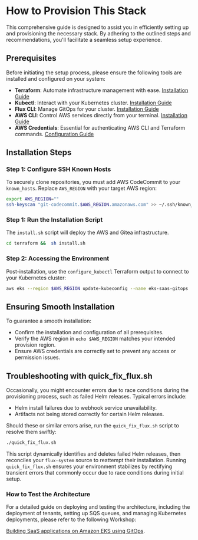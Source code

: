 # How to Provision This Stack

This comprehensive guide is designed to assist you in efficiently setting up and provisioning the necessary stack. By adhering to the outlined steps and recommendations, you'll facilitate a seamless setup experience.

## Prerequisites

Before initiating the setup process, please ensure the following tools are installed and configured on your system:

- **Terraform**: Automate infrastructure management with ease. [Installation Guide](https://learn.hashicorp.com/tutorials/terraform/install-cli)
- **Kubectl**: Interact with your Kubernetes cluster. [Installation Guide](https://kubernetes.io/docs/tasks/tools/)
- **Flux CLI**: Manage GitOps for your cluster. [Installation Guide](https://fluxcd.io/flux/installation/)
- **AWS CLI**: Control AWS services directly from your terminal. [Installation Guide](https://docs.aws.amazon.com/cli/latest/userguide/getting-started-install.html)
- **AWS Credentials**: Essential for authenticating AWS CLI and Terraform commands. [Configuration Guide](https://docs.aws.amazon.com/cli/latest/userguide/cli-configure-files.html)

## Installation Steps

### Step 1: Configure SSH Known Hosts
To securely clone repositories, you must add AWS CodeCommit to your `known_hosts`. Replace `AWS_REGION` with your target AWS region:

```bash
export AWS_REGION=""
ssh-keyscan "git-codecommit.$AWS_REGION.amazonaws.com" >> ~/.ssh/known_hosts
```

### Step 1: Run the Installation Script
The `install.sh` script will deploy the AWS and Gitea infrastructure.

```bash
cd terraform &&  sh install.sh
```

### Step 2: Accessing the Environment

Post-installation, use the `configure_kubectl` Terraform output to connect to your Kubernetes cluster:

```bash
aws eks --region $AWS_REGION update-kubeconfig --name eks-saas-gitops
```

## Ensuring Smooth Installation

To guarantee a smooth installation:

- Confirm the installation and configuration of all prerequisites.
- Verify the AWS region in `echo $AWS_REGION` matches your intended provision region.
- Ensure AWS credentials are correctly set to prevent any access or permission issues.

## Troubleshooting with quick_fix_flux.sh

Occasionally, you might encounter errors due to race conditions during the provisioning process, such as failed Helm releases. Typical errors include:

- Helm install failures due to webhook service unavailability.
- Artifacts not being stored correctly for certain Helm releases.

Should these or similar errors arise, run the `quick_fix_flux.sh` script to resolve them swiftly:

```bash
./quick_fix_flux.sh
```

This script dynamically identifies and deletes failed Helm releases, then reconciles your `flux-system` source to reattempt their installation. Running `quick_fix_flux.sh` ensures your environment stabilizes by rectifying transient errors that commonly occur due to race conditions during initial setup.

### How to Test the Architecture

For a detailed guide on deploying and testing the architecture, including the deployment of tenants, setting up SQS queues, and managing Kubernetes deployments, please refer to the following Workshop:

[Building SaaS applications on Amazon EKS using GitOps](https://catalog.workshops.aws/eks-saas-gitops).
